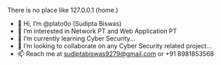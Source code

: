 There is no place like 127.0.0.1 (home.)

- 👋 Hi, I’m @plato0o (Sudipta Biswas)
- 👀 I’m interested in Network PT and Web Application PT
- 🌱 I’m currently learning Cyber Security...
- 💞️ I’m looking to collaborate on any Cyber Security related project...
- 📫 Reach me at sudiptabiswas9279@gmail.com or +91 8981853568
